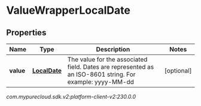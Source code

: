 # ValueWrapperLocalDate


## Properties

| Name | Type | Description | Notes |
| ------------ | ------------- | ------------- | ------------- |
| **value** | [**LocalDate**](LocalDate) | The value for the associated field. Dates are represented as an ISO-8601 string. For example: yyyy-MM-dd |  [optional] |




_com.mypurecloud.sdk.v2:platform-client-v2:230.0.0_
